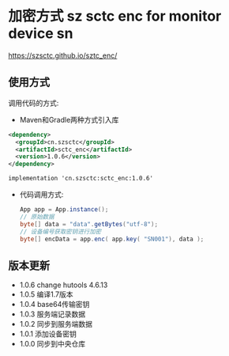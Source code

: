 # 加密方式  sz sctc enc for monitor device sn

 https://szsctc.github.io/sztc_enc/

## 使用方式

调用代码的方式:

*  Maven和Gradle两种方式引入库

```xml
<dependency>
  <groupId>cn.szsctc</groupId>
  <artifactId>sctc_enc</artifactId>
  <version>1.0.6</version>
</dependency>
```

```xml
implementation 'cn.szsctc:sctc_enc:1.0.6'
```

* 代码调用方式:

    ```java
    App app = App.instance();
    // 原始数据
    byte[] data = "data".getBytes("utf-8");
    // 设备编号获取密钥进行加密
    byte[] encData = app.enc( app.key( "SN001"), data );
    ```

## 版本更新

- 1.0.6 change hutools  4.6.13
- 1.0.5 编译1.7版本
- 1.0.4 base64传输密钥
- 1.0.3 服务端记录数据
- 1.0.2 同步到服务端数据
- 1.0.1 添加设备密钥
- 1.0.0 同步到中央仓库
